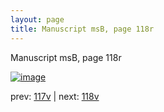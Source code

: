 ```yaml
---
layout: page
title: Manuscript msB, page 118r
---
```


Manuscript msB, page 118r

[![image](http://www.homermultitext.org/iipsrv?OBJ=IIP,1.0&FIF=/project/homer/pyramidal/deepzoom/hmt/vbbifolio/v1/vb_117v_118r.tif&WID=100&CVT=JPEG)](http://www.homermultitext.org/ict2/?urn=urn:cite2:hmt:vbbifolio.v1:vb_117v_118r)

prev:  [117v](../117v) | next:  [118v](../118v)

